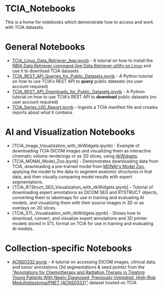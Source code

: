 # TCIA_Notebooks
This is a home for notebooks which demonstrate how to access and work with TCIA datasets. 

# General Notebooks
*  [TCIA_Linux_Data_Retriever_App.ipynb](https://github.com/kirbyju/TCIA_Notebooks/blob/main/TCIA_Linux_Data_Retriever_App.ipynb) - A tutorial on how to install the [NBIA Data Retriever command-line Data Retriever utility on Linux](https://wiki.cancerimagingarchive.net/x/2QKPBQ) and use it to download TCIA datasets
*  [TCIA_REST_API_Queries_for_Public_Datasets.ipynb](https://github.com/kirbyju/TCIA_Notebooks/blob/main/TCIA_REST_API_Queries_for_Public_Datasets.ipynb) - A Python tutorial on how to use TCIA's REST API to ***query*** public datasets (no user account required)
*  [TCIA_REST_API_Downloads_for_Public_Datasets.ipynb](https://github.com/kirbyju/TCIA_Notebooks/blob/main/TCIA_REST_API_Downloads_for_Public_Datasets.ipynb) - A Python tutorial on how to use TCIA's REST API to ***download*** public datasets (no user account required)
*  [TCIA_Series_UID_Report.ipynb](https://github.com/kirbyju/TCIA_Notebooks/blob/main/TCIA_Series_UID_Report.ipynb) - Ingests a TCIA manifest file and creates reports about what it contains

# AI and Visualization Notebooks
* [TCIA_Image_Visualization_with_itkWidgets.ipynb] - Example of downloading TCIA DICOM images and visualizing them as interactive cinematic volume renderings or as 2D slices, using [itkWidgets](https://github.com/InsightSoftwareConsortium/itkwidgets).
* [TCIA_MONAI_Model_Zoo.ipynb] - Demonstrates downloading data from TCIA, downloading a pre-trained model from [MONAI's Model Zoo](https://monai.io/model-zoo.html), applying the model to the data to segment anatomic structures in that data, and then visually comparing model results with expert segmentations.
* [TCIA_RTStruct_SEG_Visualization_with_itkWidgets.ipynb] - Tutorial of downloading expert annotations as DICOM SEG and RTSTRUCT objects, converting them to labelmaps for use in training and evaluating AI models, and visualizing them with their source images in 3D or as overlays on 2D slices.
* [TCIA_STL_Visualization_with_itkWidgets.ipynb] - Shows how to download, convert, and visualize expert annotations and 3D printer models stored in STL format on TCIA for use in training and evaluating AI models.

# Collection-specific Notebooks
*  [ACNS0332.ipynb](https://github.com/kirbyju/TCIA_Notebooks/blob/main/ACNS0332/ACNS0332.ipynb) - A tutorial on accessing DICOM images, clinical data, and tumor annotations (3d segmentations & seed points) from the ["Annotations for Chemotherapy and Radiation Therapy in Treating Young Patients With Newly Diagnosed, Previously Untreated, High-Risk Medulloblastoma/PNET (ACNS0332)"](https://doi.org/10.7937/D8A8-6252) dataset hosted on TCIA
